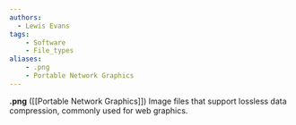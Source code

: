 ```yaml
---
authors:
  - Lewis Evans
tags:
    - Software
    - File_types
aliases:
    - .png
    - Portable Network Graphics
---
```

**.png** ([[Portable Network Graphics]]) Image files that support lossless data compression, commonly used for web graphics.
